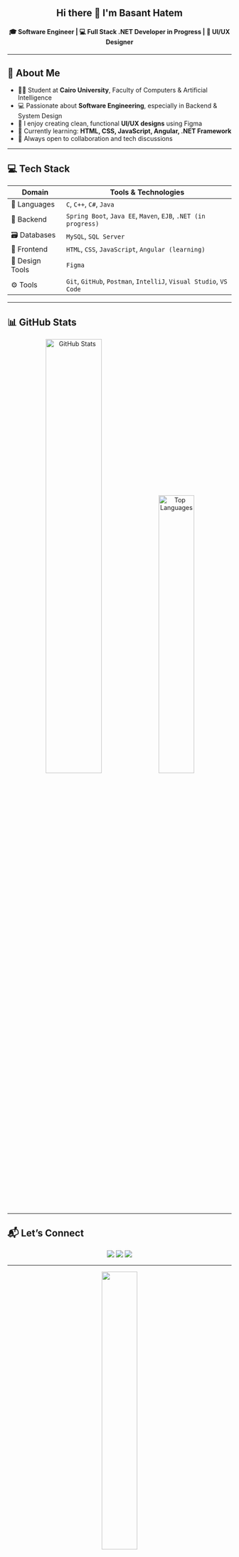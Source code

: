 <!-- Main Title -->
<h2 align="center">Hi there 👋 I'm Basant Hatem</h2>
<h4 align="center">🎓 Software Engineer | 💻 Full Stack .NET Developer in Progress | 🎨 UI/UX Designer</h4>

---

## 💫 About Me

- 👩‍🎓 Student at **Cairo University**, Faculty of Computers & Artificial Intelligence  
- 💻 Passionate about **Software Engineering**, especially in Backend & System Design  
- 🎨 I enjoy creating clean, functional **UI/UX designs** using Figma  
- 🌱 Currently learning: **HTML, CSS, JavaScript, Angular, .NET Framework**  
- 🤝 Always open to collaboration and tech discussions  

---

## 💻 Tech Stack

| Domain        | Tools & Technologies |
|---------------|---------------------|
| 💬 Languages   | `C`, `C++`, `C#`, `Java` |
| 🔧 Backend     | `Spring Boot`, `Java EE`, `Maven`, `EJB`, `.NET (in progress)` |
| 🗃️ Databases   | `MySQL`, `SQL Server` |
| 🎨 Frontend    | `HTML`, `CSS`, `JavaScript`, `Angular (learning)` |
| 🎨 Design Tools| `Figma` |
| ⚙️ Tools       | `Git`, `GitHub`, `Postman`, `IntelliJ`, `Visual Studio`, `VS Code` |

---

## 📊 GitHub Stats

<p align="center">
  <img src="https://github-readme-stats.vercel.app/api?username=basant-hatem&show_icons=true&theme=tokyonight" alt="GitHub Stats" width="50%"/>
  <img src="https://github-readme-stats.vercel.app/api/top-langs/?username=basant-hatem&layout=compact&theme=tokyonight" alt="Top Languages" width="40%"/>
</p>

---

## 📬 Let’s Connect

<p align="center">
  <a href="mailto:basant.hatem.dev@gmail.com"><img src="https://img.icons8.com/color/32/000000/gmail.png"/></a>
  <a href="https://www.linkedin.com/in/basant-hatem/"><img src="https://img.icons8.com/color/32/000000/linkedin.png"/></a>
  <a href="https://github.com/basant-hatem"><img src="https://img.icons8.com/ios-filled/32/000000/github.png"/></a>
</p>

---

<div align="center">
  <img src="https://github.com/SP-XD/SP-XD/blob/main/images/dev-working_rounded.gif?raw=true" width="40%"/>
  <br>
  <strong>Always learning, building, and sharing 💖</strong>
</div>
